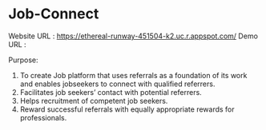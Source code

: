 # Job-Connect

Website URL : https://ethereal-runway-451504-k2.uc.r.appspot.com/
Demo URL : 

Purpose:
1.	To create Job platform that uses referrals as a foundation of its work and enables jobseekers to connect with qualified referrers.
2.  Facilitates job seekers’ contact with potential referrers.
3. 	Helps recruitment of competent job seekers.
4. 	Reward successful referrals with equally appropriate rewards for professionals.


